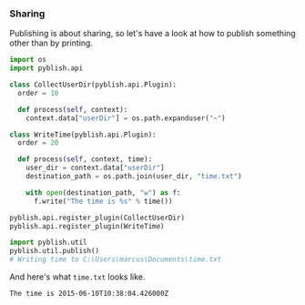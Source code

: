 ### Sharing

Publishing is about sharing, so let's have a look at how to publish something other than by printing.

```python
import os
import pyblish.api

class CollectUserDir(pyblish.api.Plugin):
  order = 10

  def process(self, context):
    context.data["userDir"] = os.path.expanduser("~")

class WriteTime(pyblish.api.Plugin):
  order = 20

  def process(self, context, time):
    user_dir = context.data["userDir"]
    destination_path = os.path.join(user_dir, "time.txt")

    with open(destination_path, "w") as f:
      f.write("The time is %s" % time())

pyblish.api.register_plugin(CollectUserDir)
pyblish.api.register_plugin(WriteTime)

import pyblish.util
pyblish.util.publish()
# Writing time to C:\Users\marcus\Documents\time.txt
```

And here's what `time.txt` looks like.

```bash
The time is 2015-06-10T10:38:04.426000Z
```
